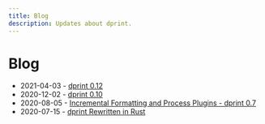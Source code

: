 ```yaml
---
title: Blog
description: Updates about dprint.
---
```


# Blog

- 2021-04-03 - [dprint 0.12](/blog/dprint-0-12)
- 2020-12-02 - [dprint 0.10](/blog/dprint-0-10)
- 2020-08-05 - [Incremental Formatting and Process Plugins - dprint 0.7](/blog/incremental-and-process-plugins)
- 2020-07-15 - [dprint Rewritten in Rust](/blog/dprint-rewritten-in-rust)
